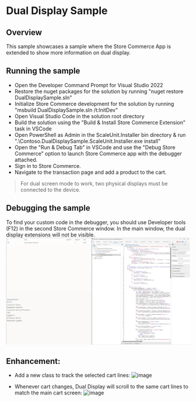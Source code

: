 # Dual Display Sample
## Overview
This sample showcases a sample where the Store Commerce App is extended to show more information on dual display.

## Running the sample
- Open the Developer Command Prompt for Visual Studio 2022
- Restore the nuget packages for the solution by running "nuget restore DualDisplaySample.sln"
- Initialize Store Commerce development for the solution by running "msbuild DualDisplaySample.sln /t:InitDev"
- Open Visual Studio Code in the solution root directory
- Build the solution using the "Build & Install Store Commerce Extension" task in VSCode
- Open PowerShell as Admin in the ScaleUnit.Installer bin directory & run ".\Contoso.DualDisplaySample.ScaleUnit.Installer.exe install"
- Open the "Run & Debug Tab" in VSCode and use the "Debug Store Commerce" option to launch Store Commerce app with the debugger attached.
- Sign in to Store Commerce.
- Navigate to the transaction page and add a product to the cart.

> For dual screen mode to work, two physical displays must be connected to the device.

## Debugging the sample
To find your custom code in the debugger, you should use Developer tools (F12) in the second Store Commerce window. In the main window, the dual display extensions will not be visible.
![Example of debug window](DebugWindow.png)

## Enhancement:
- Add a new class to track the selected cart lines:
  <img width="847" alt="image" src="https://github.com/zhangguanghuib/NewCommerceSDK/assets/14832260/3be99cc0-9775-4637-97d5-7d520e77fee5">

- Whenever cart changes, Dual Display will scroll to the same cart lines to match the main cart screen:
  <img width="1101" alt="image" src="https://github.com/zhangguanghuib/NewCommerceSDK/assets/14832260/5fa7c200-93dc-4f52-992a-6d0822bcce9e">


